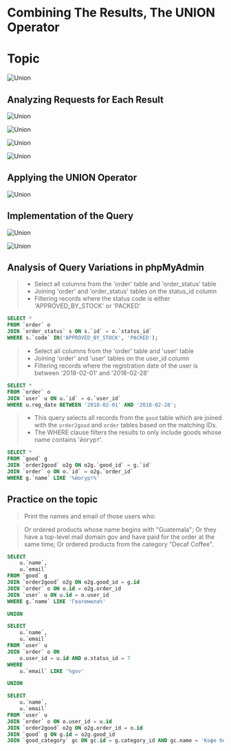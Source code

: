 # Combining The Results, The UNION Operator

# Topic
![Union](../images/union00.png)

## Analyzing Requests for Each Result
![Union](../images/union01.png)

![Union](../images/union02.png)

![Union](../images/union03.png)

![Union](../images/union04.png)

## Applying the UNION Operator
![Union](../images/union05.png)

## Implementation of the Query
![Union](../images/union06.png)

![Union](../images/union07.png)


## Analysis of Query Variations in phpMyAdmin

>- Select all columns from the 'order' table and 'order_status' table
>- Joining 'order' and 'order_status' tables on the status_id column
>- Filtering records where the status code is either 'APPROVED_BY_STOCK' or 'PACKED'
```sql
SELECT * 
FROM `order` o
JOIN `order_status` s ON s.`id` = o.`status_id`
WHERE s.`code` IN('APPROVED_BY_STOCK', 'PACKED');
```

>- Select all columns from the 'order' table and 'user' table
>- Joining 'order' and 'user' tables on the user_id column
>- Filtering records where the registration date of the user is between '2018-02-01' and '2018-02-28'
```sql
SELECT * 
FROM `order` o
JOIN `user` u ON u.`id` = o.`user_id`
WHERE u.reg_date BETWEEN '2018-02-01' AND '2018-02-28';
```

>- This query selects all records from the `good` table which are joined with the `order2good` and `order` tables based on the matching IDs.
>- The WHERE clause filters the results to only include goods whose name contains 'йогурт'.
```sql
SELECT *
FROM `good` g
JOIN `order2good` o2g ON o2g.`good_id` = g.`id`
JOIN `order` o ON o.`id` = o2g.`order_id`
WHERE g.`name` LIKE '%йогурт%'
```

## Practice on the topic

> Print the names and email of those users who:

> Or ordered products whose name begins with "Guatemala";
> Or they have a top-level mail domain gov and have paid for the order at the same time;
> Or ordered products from the category "Decaf Coffee".

```sql
SELECT
    u.`name`,
    u.`email`
FROM `good` g
JOIN `order2good` o2g ON o2g.good_id = g.id
JOIN `order` o ON o.id = o2g.order_id
JOIN `user` u ON u.id = o.user_id
WHERE g.`name` LIKE 'Гватемала%'

UNION

SELECT
    u.`name`,
    u.`email`
FROM `user` u
JOIN `order` o ON
    o.user_id = u.id AND o.status_id = 7
WHERE
    u.`email` LIKE '%gov' 

UNION

SELECT
    u.`name`,
    u.`email`
FROM `user` u
JOIN `order` o ON o.user_id = u.id
JOIN `order2good` o2g ON o2g.order_id = o.id
JOIN `good` g ON g.id = o2g.good_id
JOIN `good_category` gc ON gc.id = g.category_id AND gc.name = 'Кофе без кофеина';

```
